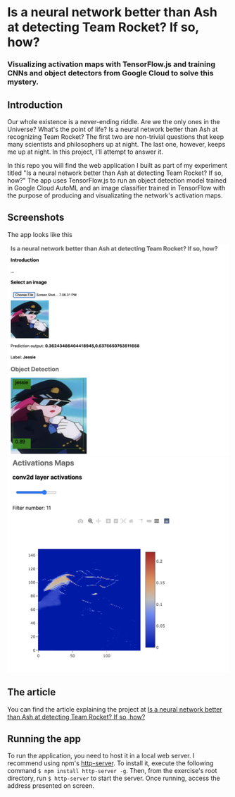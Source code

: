 
# Is a neural network better than Ash at detecting Team Rocket? If so, how?
### Visualizing activation maps with TensorFlow.js and training CNNs and object detectors from Google Cloud to solve this mystery.

## Introduction
Our whole existence is a never-ending riddle. Are we the only ones in the Universe? What's the point of life? Is a neural network better than Ash at recognizing Team Rocket?  The first two are non-trivial questions that keep many scientists and philosophers up at night. The last one, however, keeps me up at night. In this project, I'll attempt to answer it.

In this repo you will find the web application I built as part of my experiment titled "Is a neural network better than Ash at detecting Team Rocket? If so, how?" The app uses TensorFlow.js to run an object detection model trained in Google Cloud AutoML and an image classifier trained in TensorFlow with the purpose of producing and visualizating the network's activation maps.

## Screenshots
The app looks like this

![alt](screenshots/1.png)
![alt](screenshots/2.png)

## The article
You can find the article explaining the project at [Is a neural network better than Ash at detecting Team Rocket? If so, how?](https://juandes.com/neural-network-team-rocket/)

## Running the app
To run the application, you need to host it in a local web server.
I recommend using npm's [http-server](https://www.npmjs.com/package/http-server). To install it, execute the following command `$ npm install http-server -g`.
Then, from the exercise's root directory, run `$ http-server` to start the server. Once running, access the address presented on screen.